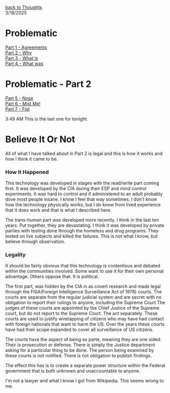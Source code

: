 [back to Thoughts](https://github.com/Marking-Time/Thoughts/tree/main)  
3/18/2025  
# Problematic
[Part 1 - Agreements](https://github.com/Marking-Time/Thoughts/blob/main/agreements.md)   
[Part 2 - Why](https://github.com/Marking-Time/Thoughts/blob/main/why.md)   
[Part 3 - What is](https://github.com/Marking-Time/Thoughts/blob/main/what_is.md)  
[Part 4 - What was](https://github.com/Marking-Time/Thoughts/blob/main/was.md)    

# Problematic - Part 2
[Part 5  - Nose](https://github.com/Marking-Time/Thoughts/blob/main/nose.md)   
[Part 6 - Mist Me!](https://github.com/Marking-Time/Thoughts/blob/main/mist.md)   
[Part 7 - Fist](https://github.com/Marking-Time/Thoughts/blob/main/fist.md)

3:49 AM 
This is the last one for tonight. 

# Believe It Or Not  
All of what I have talked about in Part 2 is legal and this is how it works and how I think it came to be.  

### How It Happened
This technology was developed in stages with the read/write part coming first. It was developed by the CIA during their ESP and mind control experiments. It was hard to control and if administered to an adult probably dove most people insane.  I know I feel that way sometimes. I don't know how the technology physically works, but I do know from lived experience that it does work and that is what I described here.   

The trans-human part was developed more recently. I think in the last ten years. Put together, they are devastating. I think it was developed by private parties with testing done through the homeless and drug programs.  They tested on live subjects and killed the failures.  This is not what I know, but believe through observation.

### Legality
It should be fairly obvious that this technology is contentious and debated within the communities involved. Some want to use it for their own personal advantage.  Others oppose that. It is political.

The first part, was hidden by the CIA in as covert research and  made legal through the FISA(Foreign Intelligence Surveillance Act of 1978) courts. The courts are separate from the regular judicial system and are secret with no obligation to report their rulings to anyone, including the Supreme Court  The judges of these courts are appointed by the Chief Justice of the Supreme court, but do not report to the Supreme Court. The act separately. These courts are used to justify wiretapping of citizens who may have had contact with foreign nationals that want to harm the US. Over the years these courts have had their scope expanded to cover all surveillance of US citizens.   

The courts have the aspect of being ex parte, meaning they are one sided.  Their is prosecution or defense.  There is simply the Justice department asking for a particular thing to be done.  The person being examined by these courts is not notified. There is not obligation to publish findings.   

The effect this has is to create a separate power structure within the Federal government that is both unknown and unaccountable to anyone.  

I'm not a lawyer and what I know I got from Wikipedia. This seems wrong to me.

